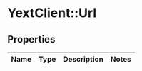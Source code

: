 # YextClient::Url

## Properties
Name | Type | Description | Notes
------------ | ------------- | ------------- | -------------



